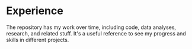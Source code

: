 # Experience
The repository has my work over time, including code, data analyses, research, and related stuff. It's a useful reference to see my progress and skills in different projects.

